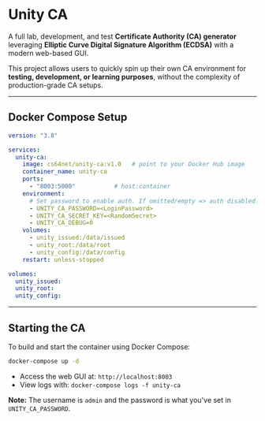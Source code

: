 # Unity CA

A full lab, development, and test **Certificate Authority (CA) generator** leveraging **Elliptic Curve Digital Signature Algorithm (ECDSA)** with a modern web-based GUI.

This project allows users to quickly spin up their own CA environment for **testing, development, or learning purposes**, without the complexity of production-grade CA setups.

---

## Docker Compose Setup

```yaml
version: "3.8"

services:
  unity-ca:
    image: cs64net/unity-ca:v1.0   # point to your Docker Hub image
    container_name: unity-ca
    ports:
      - "8003:5000"           # host:container
    environment:
      # Set password to enable auth. If omitted/empty => auth disabled.
      - UNITY_CA_PASSWORD=<LoginPassword>
      - UNITY_CA_SECRET_KEY=<RandomSecret>
      - UNITY_CA_DEBUG=0
    volumes:
      - unity_issued:/data/issued
      - unity_root:/data/root
      - unity_config:/data/config
    restart: unless-stopped

volumes:
  unity_issued:
  unity_root:
  unity_config:
```
---

## Starting the CA

To build and start the container using Docker Compose:

```bash
docker-compose up -d
```

- Access the web GUI at: `http://localhost:8003`  
- View logs with: `docker-compose logs -f unity-ca`  

**Note:** The username is `admin` and the password is what you've set in `UNITY_CA_PASSWORD`.
